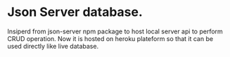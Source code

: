 # Json Server database.

Insiperd from json-server npm package to host local server api to perform CRUD operation. Now it is hosted on heroku plateform so that it can be used directly like live database.
